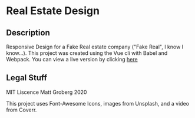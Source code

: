 # Real Estate Design

## Description

Responsive Design for a Fake Real estate company ("Fake Real", I know I know...). This project was created using the Vue cli with Babel and Webpack. You can view a live version by clicking [here](https://grobergm.github.io/real-estate-design)

## Legal Stuff
MIT Liscence Matt Groberg 2020

This project uses Font-Awesome Icons, images from Unsplash, and a video from Coverr.
